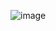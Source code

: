 ![image](https://github.com/anispp/Tugas-3_Pemrograman-API/assets/120777302/4f78b2ec-d081-461f-881d-ebbcb76c79d8)
